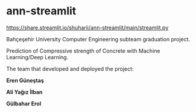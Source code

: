 # ann-streamlit

https://share.streamlit.io/shuharii/ann-streamlit/main/streamlit.py

Bahçeşehir University Computer Engineering subteam graduation project.

Prediction of Compressive strength of Concrete with Machine Learning/Deep Learning.

The team that developed and deployed the project:

**Eren Güneştaş**

**Ali Yağız İlban**

**Gülbahar Erol**
